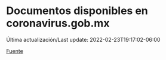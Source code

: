 # Documentos disponibles en coronavirus.gob.mx

Última actualización/Last update: 2022-02-23T19:17:02-06:00

 [Fuente](https://coronavirus.gob.mx/)
